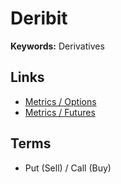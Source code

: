 # Deribit

**Keywords:** Derivatives

## Links

- [Metrics / Options](https://metrics.deribit.com/options/BTC)
- [Metrics / Futures](https://metrics.deribit.com/futures/BTC)

## Terms

- Put (Sell) / Call (Buy)
